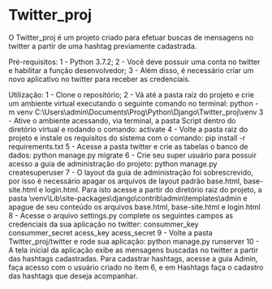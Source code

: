 # Twitter_proj

O Twitter_proj é um projeto criado para efetuar buscas de mensagens no twitter a partir de uma hashtag previamente cadastrada.

Pré-requisitos:
1 - Python 3.7.2;
2 - Você deve possuir uma conta no twitter e habilitar a função desenvolvedor;
3 - Além disso, é necessário criar um novo aplicativo no twitter para receber as credenciais.

Utilização:
1 - Clone o repositório;
2 - Vá até a pasta raíz do projeto e crie um ambiente virtual executando o seguinte comando no terminal:
	  python -m venv C:\Users\admin\Documents\Prog\Python\Django\Twitter_proj\venv
3 - Ative o ambiente acessando, via terminal, a pasta Script dentro do diretório virtual e rodando o comando:
    activate
4 - Volte a pasta raiz do projeto e instale os requisitos do sistema com o comando:
  	pip install -r requirements.txt
5 - Acesse a pasta twitter e crie as tabelas o banco de dados:
	  python manage.py migrate
6 - Crie seu super usuário para possuir acesso a guia de administração do projeto:
	  python manage.py createsuperuser
7 - O layout da guia de administração foi sobrescrevido, por isso é necessário apagar os arquivos de layout padrão base.html, base-site.html e login.html.
  	Para isto acesse a partir do diretório raiz do projeto, a pasta \venv\Lib\site-packages\django\contrib\admin\templates\admin
	 e apague de seu conteúdo os arquivos base.html, base-site.html e login.html
8 - Acesse o arquivo settings.py complete os seguintes campos as credenciais da sua aplicação no twitter:
    consummer_key
    consummer_secret
    acess_key
    acess_secret
9 - Volte a pasta Twitter_proj/twitter e rode sua aplicação:
	  python manage.py runserver
10 - A tela inicial da aplicação exibe as mensagens buscadas no twitter a partir das hashtags cadastradas. Para cadastrar hashtags, acesse a guia Admin, faça acesso com o usuário criado no item 6, e em Hashtags faça o cadastro das hashtags que deseja acompanhar.
